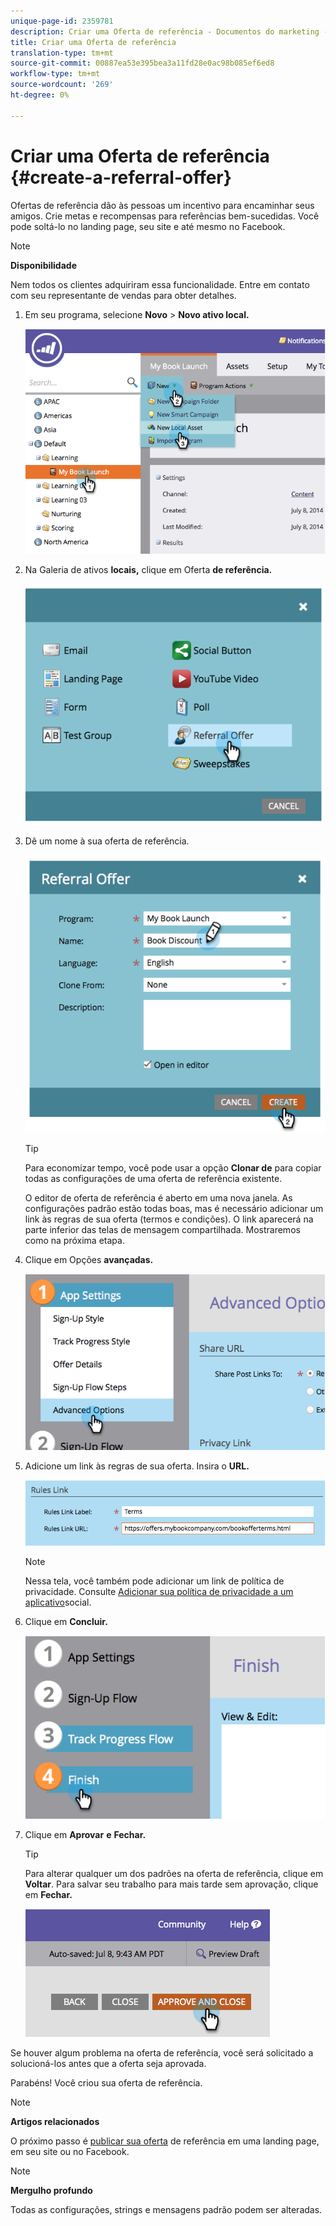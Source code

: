 ```yaml
---
unique-page-id: 2359781
description: Criar uma Oferta de referência - Documentos do marketing - Documentação do produto
title: Criar uma Oferta de referência
translation-type: tm+mt
source-git-commit: 00887ea53e395bea3a11fd28e0ac98b085ef6ed8
workflow-type: tm+mt
source-wordcount: '269'
ht-degree: 0%

---
```



# Criar uma Oferta de referência {#create-a-referral-offer}

Ofertas de referência dão às pessoas um incentivo para encaminhar seus amigos. Crie metas e recompensas para referências bem-sucedidas. Você pode soltá-lo no landing page, seu site e até mesmo no Facebook.

>[!NOTE]
>
>**Disponibilidade**
>
>Nem todos os clientes adquiriram essa funcionalidade. Entre em contato com seu representante de vendas para obter detalhes.

1. Em seu programa, selecione **Novo** > **Novo ativo local.**

   ![](assets/image2014-9-19-11-3a3-3a23.png)

1. Na Galeria de ativos **locais,** clique em Oferta **de referência.**

   ![](assets/image2014-9-19-11-3a3-3a31.png)

1. Dê um nome à sua oferta de referência.

   ![](assets/image2014-9-19-11-3a3-3a40.png)

   >[!TIP]
   >
   >Para economizar tempo, você pode usar a opção **Clonar de** para copiar todas as configurações de uma oferta de referência existente.

   O editor de oferta de referência é aberto em uma nova janela. As configurações padrão estão todas boas, mas é necessário adicionar um link às regras de sua oferta (termos e condições). O link aparecerá na parte inferior das telas de mensagem compartilhada. Mostraremos como na próxima etapa.

1. Clique em Opções **avançadas.**

   ![](assets/image2014-9-19-11-3a3-3a49.png)

1. Adicione um link às regras de sua oferta. Insira o **URL.**

   ![](assets/image2014-9-19-11-3a3-3a57.png)

   >[!NOTE]
   >
   >Nessa tela, você também pode adicionar um link de política de privacidade. Consulte [Adicionar sua política de privacidade a um aplicativo](../../../../product-docs/demand-generation/social/social-functions/add-your-privacy-policy-to-a-social-app.md)social.

1. Clique em **Concluir.**

   ![](assets/image2014-9-19-11-3a4-3a4.png)

1. Clique em **Aprovar** **e** **Fechar.**

   >[!TIP]
   >
   >Para alterar qualquer um dos padrões na oferta de referência, clique em **Voltar**. Para salvar seu trabalho para mais tarde sem aprovação, clique em **Fechar.**

   ![](assets/image2014-9-19-11-3a4-3a11.png)

Se houver algum problema na oferta de referência, você será solicitado a solucioná-los antes que a oferta seja aprovada.

Parabéns! Você criou sua oferta de referência.

>[!NOTE]
>
>**Artigos relacionados**
>
>O próximo passo é [publicar sua oferta](publish-a-referral-offer.md) de referência em uma landing page, em seu site ou no Facebook.

>[!NOTE]
>
>**Mergulho profundo**
>
>Todas as configurações, strings e mensagens padrão podem ser alteradas.

